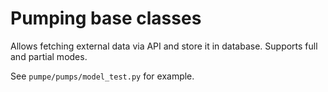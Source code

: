 # Pumping base classes

Allows fetching external data via API and store it in database.
Supports full and partial modes.

See `pumpe/pumps/model_test.py` for example.